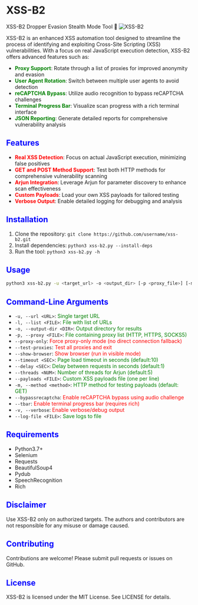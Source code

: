 # XSS-B2 
XSS-B2 Dropper Evasion Stealth Mode Tool 🚀
![XSS-B2](https://github.com/user-attachments/assets/a3ec87ac-b43f-4fff-ba60-f1e7e22ea89a)

XSS-B2 is an enhanced XSS automation tool designed to streamline the process of identifying and exploiting Cross-Site Scripting (XSS) vulnerabilities. With a focus on real JavaScript execution detection, XSS-B2 offers advanced features such as:

* **<font color="green">Proxy Support</font>**: Rotate through a list of proxies for improved anonymity and evasion
* **<font color="green">User Agent Rotation</font>**: Switch between multiple user agents to avoid detection
* **<font color="green">reCAPTCHA Bypass</font>**: Utilize audio recognition to bypass reCAPTCHA challenges
* **<font color="green">Terminal Progress Bar</font>**: Visualize scan progress with a rich terminal interface
* **<font color="green">JSON Reporting</font>**: Generate detailed reports for comprehensive vulnerability analysis

## <font color="blue">Features</font>

* **<font color="red">Real XSS Detection</font>**: Focus on actual JavaScript execution, minimizing false positives
* **<font color="red">GET and POST Method Support</font>**: Test both HTTP methods for comprehensive vulnerability scanning
* **<font color="red">Arjun Integration</font>**: Leverage Arjun for parameter discovery to enhance scan effectiveness
* **<font color="red">Custom Payloads</font>**: Load your own XSS payloads for tailored testing
* **<font color="red">Verbose Output</font>**: Enable detailed logging for debugging and analysis

## <font color="blue">Installation</font>

1. Clone the repository: `git clone https://github.com/username/xss-b2.git`
2. Install dependencies: `python3 xss-b2.py --install-deps`
3. Run the tool: `python3 xss-b2.py -h`

## <font color="blue">Usage</font>

```bash
python3 xss-b2.py -u <target_url> -o <output_dir> [-p <proxy_file>] [-m <method>] [--bypassrecaptcha]
```

## <font color="blue">Command-Line Arguments</font>

* `-u, --url <URL>`: <font color="green">Single target URL</font>
* `-l, --list <FILE>`: <font color="green">File with list of URLs</font>
* `-o, --output-dir <DIR>`: <font color="green">Output directory for results</font>
* `-p, --proxy <FILE>`: <font color="green">File containing proxy list (HTTP, HTTPS, SOCKS5)</font>
* `--proxy-only`: <font color="red">Force proxy-only mode (no direct connection fallback)</font>
* `--test-proxies`: <font color="red">Test all proxies and exit</font>
* `--show-browser`: <font color="red">Show browser (run in visible mode)</font>
* `--timeout <SEC>`: <font color="green">Page load timeout in seconds (default:10)</font>
* `--delay <SEC>`: <font color="green">Delay between requests in seconds (default:1)</font>
* `--threads <NUM>`: <font color="green">Number of threads for Arjun (default:5)</font>
* `--payloads <FILE>`: <font color="green">Custom XSS payloads file (one per line)</font>
* `-m, --method <method>`: <font color="green">HTTP method for testing payloads (default: GET)</font>
* `--bypassrecaptcha`: <font color="red">Enable reCAPTCHA bypass using audio challenge</font>
* `--tbar`: <font color="red">Enable terminal progress bar (requires rich)</font>
* `-v, --verbose`: <font color="red">Enable verbose/debug output</font>
* `--log-file <FILE>`: <font color="green">Save logs to file</font>

## <font color="blue">Requirements</font>

* Python3.7+
* Selenium
* Requests
* BeautifulSoup4
* Pydub
* SpeechRecognition
* Rich

## <font color="blue">Disclaimer</font>

Use XSS-B2 only on authorized targets. The authors and contributors are not responsible for any misuse or damage caused.

## <font color="blue">Contributing</font>

Contributions are welcome! Please submit pull requests or issues on GitHub.

## <font color="blue">License</font>

XSS-B2 is licensed under the MIT License. See LICENSE for details.
